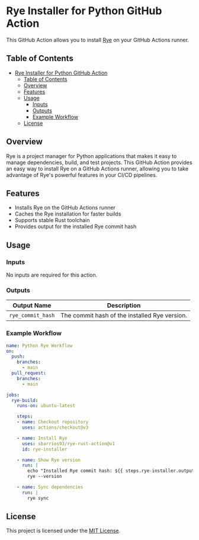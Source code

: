 # Rye Installer for Python GitHub Action

This GitHub Action allows you to install [Rye](https://github.com/mitsuhiko/rye) on your GitHub Actions runner.

## Table of Contents

- [Rye Installer for Python GitHub Action](#rye-installer-for-python-github-action)
  - [Table of Contents](#table-of-contents)
  - [Overview](#overview)
  - [Features](#features)
  - [Usage](#usage)
    - [Inputs](#inputs)
    - [Outputs](#outputs)
    - [Example Workflow](#example-workflow)
  - [License](#license)

## Overview

Rye is a project manager for Python applications that makes it easy to manage dependencies, build, and test projects. This GitHub Action provides an easy way to install Rye on a GitHub Actions runner, allowing you to take advantage of Rye's powerful features in your CI/CD pipelines.

## Features

- Installs Rye on the GitHub Actions runner
- Caches the Rye installation for faster builds
- Supports stable Rust toolchain
- Provides output for the installed Rye commit hash

## Usage

### Inputs

No inputs are required for this action.

### Outputs

| Output Name       | Description                                           |
| ----------------- | ----------------------------------------------------- |
| `rye_commit_hash` | The commit hash of the installed Rye version. |

### Example Workflow

```yaml
name: Python Rye Workflow
on:
  push:
    branches:
      - main
  pull_request:
    branches:
      - main

jobs:
  rye-build:
    runs-on: ubuntu-latest

    steps:
    - name: Checkout repository
      uses: actions/checkout@v3

    - name: Install Rye
      uses: sbarrios93/rye-rust-action@v1
      id: rye-installer

    - name: Show Rye version
      run: |
        echo "Installed Rye commit hash: ${{ steps.rye-installer.outputs.rye_commit_hash }}"
        rye --version

    - name: Sync dependencies
      run: |
        rye sync
```

## License

This project is licensed under the [MIT License](LICENSE).
